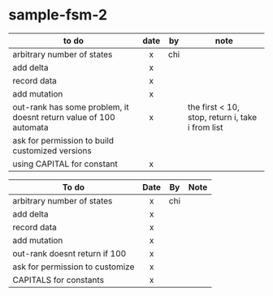 # sample-fsm-2


| to do | date | by | note |
| ----- |:--:|--| ---- |
| arbitrary number of states | x | chi ||
| add delta | x |||
| record data | x |||
| add mutation | x |||
| out-rank has some problem, it doesnt return value of 100 automata | x || the first < 10, stop, return i, take i from list |
| ask for permission to build customized versions ||||
| using CAPITAL for constant | x ||||

| To do         | Date          | By    | Note |
| ------------- |:-------------:| ----- | ---- |
| arbitrary number of states      | x | chi | |
| add delta      | x     |    | |
| record data | x      |     | |
| add mutation | x      |     | |
| out-rank doesnt return if 100 | x      |     | |
| ask for permission to customize | x      |     | |
| CAPITALS for constants | x      |     | ||
